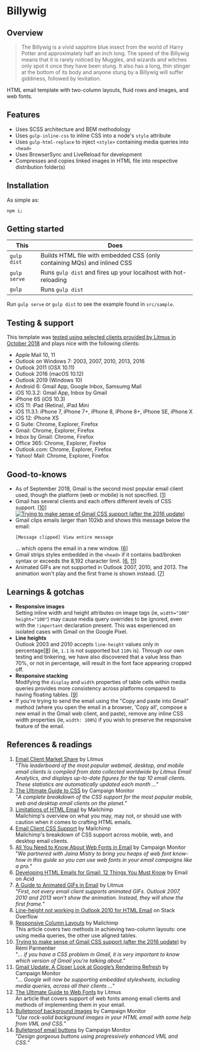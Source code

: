 # Billywig

## Overview

> The Billywig is a vivid sapphire blue insect from the world of Harry Potter and approximately half an inch long. The speed of the Billywig means that it is rarely noticed by Muggles, and wizards and witches only spot it once they have been stung. It also has a long, thin stinger at the bottom of its body and anyone stung by a Billywig will suffer giddiness, followed by levitation.

HTML email template with two-column layouts, fluid rows and images, and web fonts.

## Features

- Uses SCSS architecture and BEM methodology
- Uses `gulp-inline-css` to inline CSS into a node's `style` attribute
- Uses `gulp-html-replace` to inject `<style>` containing media queries into `<head>`
- Uses BrowserSync and LiveReload for development
- Compresses and copies linked images in HTML file into respective distribution folder(s)

## Installation

As simple as:
```
npm i;
```

## Getting started

| This         | Does                                                                     |
| -------------|--------------------------------------------------------------------------|
| `gulp dist`  | Builds HTML file with embedded CSS (only containing MQs) and inlined CSS |
| `gulp serve` | Runs `gulp dist` and fires up your localhost with hot-reloading          |
| `gulp`       | Runs `gulp dist`                                                         |

Run `gulp serve` or `gulp dist` to see the example found in `src/sample`.

## Testing & support
This template was [tested using selected clients provided by Litmus in October 2018](https://litmus.com/checklist/emails/public/bae8d06) and plays nice with the following clients:

- Apple Mail 10, 11
- Outlook on Windows 7: 2003, 2007, 2010, 2013, 2016
- Outlook 2011 (OSX 10.11)
- Outlook 2016 (macOS 10.12)
- Outlook 2019 (Windows 10)
- Android 6: Gmail App, Google Inbox, Samsumg Mail
- iOS 10.3.2: Gmail App, Inbox by Gmail
- iPhone 6S (iOS 10.3)
- iOS 11: iPad (Retina), iPad Mini
- iOS 11.3.1: iPhone 7, iPhone 7+, iPhone 8, iPhone 8+, iPhone SE, iPhone X
- iOS 12: iPhone XS
- G Suite: Chrome, Explorer, Firefox
- Gmail: Chrome, Explorer, Firefox
- Inbox by Gmail: Chrome, Firefox
- Office 365: Chrome, Explorer, Firefox
- Outlook.com: Chrome, Explorer, Firefox
- Yahoo! Mail: Chrome, Explorer, Firefox

## Good-to-knows
- As of September 2018, Gmail is the second most popular email client used, though the platform (web or mobile) is not specified. [[1][1]]
- Gmail has several clients and each offers different levels of CSS support. [[10][10]]  
  [![Trying to make sense of Gmail CSS support (after the 2016 update)](https://cdn-images-1.medium.com/max/480/1*JGe_A7b8LiHZfeSGzNZE9w.png)](https://emails.hteumeuleu.com/trying-to-make-sense-of-gmail-css-support-after-the-2016-update-53c15151063a)
- Gmail clips emails larger than 102kb and shows this message below the email:
  ```
  [Message clipped] View entire message
  ```
  ... which opens the email in a new window. [[6][6]]
- Gmail strips styles embedded in the `<head>` if it contains bad/broken syntax or exceeds the 8,192 character limit. [[6][6], [11][11]]
- Animated GIFs are not supported in Outlook 2007, 2010, and 2013. The animation won't play and the first frame is shown instead. [[7][7]]

## Learnings & gotchas
- **Responsive images**  
  Setting inline width and height attributes on image tags (ie, `width="100" height="100"`) may cause media query overrides to be ignored, even with the `!important` declaration present. This was experienced on isolated cases with Gmail on the Google Pixel.
- **Line heights**  
  Outlook 2003 and 2010 accepts `line-height` values only in percentage[[8][8]] (ie, `1.1` is not supported but `110%` is). Through our own testing and tinkering, we have also discovered that a value less than 70%, or not in percentage, will result in the font face appearing cropped off.
- **Responsive stacking**  
  Modifying the `display` and `width` properties of table cells within media queries provides more consistency across platforms compared to having floating tables. [[9][9]]
- If you're trying to send the email using the "Copy and paste into Gmail" method (where you open the email in a browser, 'Copy all', compose a new email in the Gmail web client, and paste), remove any inline CSS width properties (ie, `width: 100%`) if you wish to preserve the responsive feature of the email.

## References & readings
1. [Email Client Market Share][1] by Litmus  
  "_This leaderboard of the most popular webmail, desktop, and mobile email clients is compiled from data collected worldwide by Litmus Email Analytics, and displays up-to-date figures for the top 10 email clients. These statistics are automatically updated each month ..._"
2. [The Ultimate Guide to CSS][2] by Campaign Monitor  
  "_A complete breakdown of the CSS support for the most popular mobile, web and desktop email clients on the planet._"
3. [Limitations of HTML Email][3] by Mailchimp  
  Mailchimp's overview on what you may, may not, or should use with caution when it comes to crafting HTML emails.
4. [Email Client CSS Support][4] by Mailchimp  
  Mailchimp's breakdown of CSS support across mobile, web, and desktop email clients.
5. [All You Need to Know About Web Fonts in Email][5] by Campaign Monitor  
  "_We partnered with Jaina Mistry to bring you heaps of web font know-how in this guide so you can use web fonts in your email campaigns like a pro._"
6. [Developing HTML Emails for Gmail: 12 Things You Must Know][6] by Email on Acid
7. [A Guide to Animated GIFs in Email][7] by Litmus  
  "_First, not every email client supports animated GIFs. Outlook 2007, 2010 and 2013 won’t show the animation. Instead, they will show the first frame._"
8. [Line-height not working in Outlook 2010 for HTML Email][8] on Stack Overflow
9. [Responsive Column Layouts][9] by Mailchimp  
  This article covers two methods in achieving two-column layouts: one using media queries, the other use aligned tables.
10. [Trying to make sense of Gmail CSS support (after the 2016 update)][10] by Rémi Parmentier  
  "_... if you have a CSS problem in Gmail, it is very important to know which version of Gmail you’re talking about._"
11. [Gmail Update: A Closer Look at Google’s Rendering Refresh][11] by Campaign Monitor  
  "_... Google will now be supporting embedded stylesheets, including media queries, across all their clients ..._"
12. [The Ultimate Guide to Web Fonts][12] by Litmus  
  An article that covers support of web fonts among email clients and methods of implementing them in your email.
13. [Bulletproof background images][13] by Campaign Monitor  
  "_Use rock-solid background images in your HTML email with some help from VML and CSS._"
14. [Bulletproof email buttons][14] by Campaign Monitor  
  "_Design gorgeous buttons using progressively enhanced VML and CSS._"

[1]: http://emailclientmarketshare.com/
[2]: https://www.campaignmonitor.com/css/
[3]: https://mailchimp.com/help/limitations-of-html-email/
[4]: https://templates.mailchimp.com/resources/email-client-css-support/
[5]: https://www.campaignmonitor.com/resources/guides/web-fonts-in-email/
[6]: https://www.emailonacid.com/blog/article/email-development/12_things_you_must_know_when_developing_for_gmail_and_gmail_mobile_apps-2/
[7]: https://litmus.com/blog/a-guide-to-animated-gifs-in-email
[8]: https://stackoverflow.com/a/13292446
[9]: https://templates.mailchimp.com/development/responsive-email/responsive-column-layouts/
[10]: https://emails.hteumeuleu.com/trying-to-make-sense-of-gmail-css-support-after-the-2016-update-53c15151063a
[11]: https://www.campaignmonitor.com/blog/email-marketing/2016/10/gmail-update-googles-rendering-refresh/
[12]: https://litmus.com/blog/the-ultimate-guide-to-web-fonts
[13]: https://backgrounds.cm/
[14]: https://buttons.cm/
